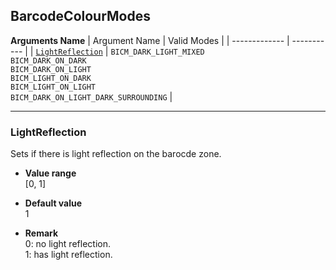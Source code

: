 ## BarcodeColourModes

 
**Arguments Name**
| Argument Name | Valid Modes |
| ------------- | ----------- |
| [`LightReflection`](#lightreflection) | `BICM_DARK_LIGHT_MIXED`<br>`BICM_DARK_ON_DARK`<br>`BICM_DARK_ON_LIGHT`<br>`BICM_LIGHT_ON_DARK`<br>`BICM_LIGHT_ON_LIGHT`<br>`BICM_DARK_ON_LIGHT_DARK_SURROUNDING` |


---

### LightReflection
Sets if there is light reflection on the barocde zone.   

- **Value range**   
   [0, 1]
   
- **Default value**   
   1   
 
- **Remark**    
   0: no light reflection.  
   1: has light reflection.  
   
&nbsp; 

